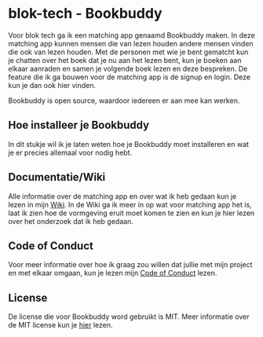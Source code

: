 ![]()
# blok-tech - Bookbuddy
Voor blok tech ga ik een matching app genaamd Bookbuddy maken. In deze matching app kunnen mensen die van lezen houden andere mensen vinden die ook van lezen houden. Met de personen met wie je bent gematcht kun je chatten over het boek dat je nu aan het lezen bent, kun je boeken aan elkaar aanraden en samen je volgende boek lezen en deze bespreken. De feature die ik ga bouwen voor de matching app is de signup en login. Deze kun je dan ook hier vinden.

Bookbuddy is open source, waardoor iedereen er aan mee kan werken.

## Hoe installeer je Bookbuddy
In dit stukje wil ik je laten weten hoe je Bookbuddy moet installeren en wat je er precies allemaal voor nodig hebt.


## Documentatie/Wiki
Alle informatie over de matching app en over wat ik heb gedaan kun je lezen in mijn [Wiki](https://github.com/Inevdhoven/blok-tech/wiki). In de Wiki ga ik meer in op wat voor matching app het is, laat ik zien hoe de vormgeving eruit moet komen te zien en kun je hier lezen over het onderzoek dat ik heb gedaan.

## Code of Conduct
Voor meer informatie over hoe ik graag zou willen dat jullie met mijn project en met elkaar omgaan, kun je lezen mijn [Code of Conduct](https://github.com/Inevdhoven/blok-tech/CODE_OF_CONDUCT.md) lezen.

## License
De license die voor Bookbuddy word gebruikt is MIT. Meer informatie over de MIT license kun je [hier](https://github.com/Inevdhoven/blok-tech/blob/main/license) lezen.